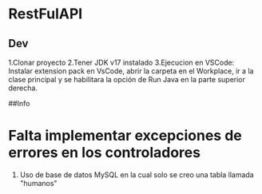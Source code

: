 # RestFulAPI

## Dev

1.Clonar proyecto
2.Tener JDK v17 instalado
3.Ejecucion en VSCode: Instalar extension pack en VsCode, abrir la carpeta en el Workplace, ir a la clase principal y se habilitara la opción de Run Java en la parte superior derecha.

##Info

# Falta implementar excepciones de errores en los controladores
1. Uso de base de datos MySQL en la cual solo se creo una tabla llamada "humanos"